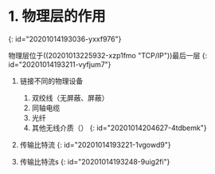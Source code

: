 # 1. 物理层的作用
{: id="20201014193036-yxxf976"}

物理层位于((20201013225932-xzp1fmo "TCP/IP"))最后一层
{: id="20201014193211-vyfjum7"}

1. 链接不同的物理设备
   1. 双绞线（无屏蔽、屏蔽）
   2. 同轴电缆
   3. 光纤
   4. 其他无线介质（）
   {: id="20201014204627-4tdbemk"}
2. 传输比特流
{: id="20201014193221-1vgowd9"}

1. 传输比特流s
{: id="20201014193248-9uig2fi"}
